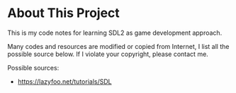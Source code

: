 # About This Project

This is my code notes for learning SDL2 as game development approach.  

Many codes and resources are modified or copied from Internet, I list all the possible source below.
If I violate your copyright, please contact me.

Possible sources:

* <https://lazyfoo.net/tutorials/SDL>
